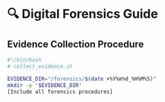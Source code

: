 # 🔍 Digital Forensics Guide

## Evidence Collection Procedure

```bash
#!/bin/bash
# collect_evidence.sh

EVIDENCE_DIR="/forensics/$(date +%Y%m%d_%H%M%S)"
mkdir -p "$EVIDENCE_DIR"
[Include all forensics procedures]
